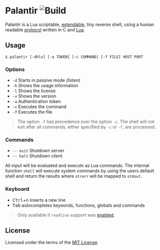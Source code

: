 # Palantir ![Build](https://img.shields.io/travis/cuhsat/palantir.svg)
Palantir is a Lua scriptable, [extendable](doc/environment.md), tiny reverse 
shell, using a human readable [protocol](doc/protocol.md) written in C and 
[Lua](https://www.lua.org).

## Usage
```
$ palantir [-dhlv] [-a TOKEN] [-c COMMAND] [-f FILE] HOST PORT
```

### Options
* `-d` Starts in passive mode _(listen)_
* `-h` Shows the usage information
* `-l` Shows the license
* `-v` Shows the version
* `-a` Authentication token
* `-c` Executes the command
* `-f` Executes the file

> The option `-f` has precedence over the option `-c`. The shell will not exit 
> after all commands, either specified by `-c` or `-f`, are processed.

### Commands
* `-- exit` Shutdown server
* `-- halt` Shutdown client

All input will be evaluated and execute as Lua commands. The internal function
`shell` will execute system commands by using the users default shell and 
return the results where `strerr` will be mapped to `stdout`.

### Keyboard
* <kbd>Ctrl</kbd>+<kbd>n</kbd> inserts a new line
* <kbd>Tab</kbd> autocompletes keywords, functions, globals and commands

> Only available if `readline` support was [enabled](doc/build.md).

## License
Licensed under the terms of the [MIT License](LICENSE).
